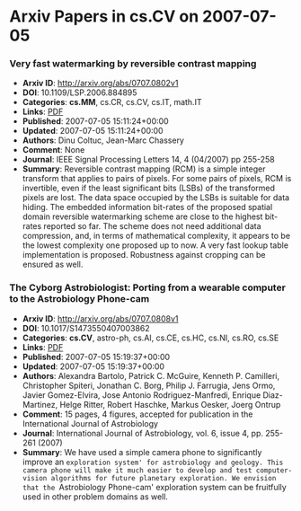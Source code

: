 # Arxiv Papers in cs.CV on 2007-07-05
### Very fast watermarking by reversible contrast mapping
- **Arxiv ID**: http://arxiv.org/abs/0707.0802v1
- **DOI**: 10.1109/LSP.2006.884895
- **Categories**: **cs.MM**, cs.CR, cs.CV, cs.IT, math.IT
- **Links**: [PDF](http://arxiv.org/pdf/0707.0802v1)
- **Published**: 2007-07-05 15:11:24+00:00
- **Updated**: 2007-07-05 15:11:24+00:00
- **Authors**: Dinu Coltuc, Jean-Marc Chassery
- **Comment**: None
- **Journal**: IEEE Signal Processing Letters 14, 4 (04/2007) pp 255-258
- **Summary**: Reversible contrast mapping (RCM) is a simple integer transform that applies to pairs of pixels. For some pairs of pixels, RCM is invertible, even if the least significant bits (LSBs) of the transformed pixels are lost. The data space occupied by the LSBs is suitable for data hiding. The embedded information bit-rates of the proposed spatial domain reversible watermarking scheme are close to the highest bit-rates reported so far. The scheme does not need additional data compression, and, in terms of mathematical complexity, it appears to be the lowest complexity one proposed up to now. A very fast lookup table implementation is proposed. Robustness against cropping can be ensured as well.



### The Cyborg Astrobiologist: Porting from a wearable computer to the Astrobiology Phone-cam
- **Arxiv ID**: http://arxiv.org/abs/0707.0808v1
- **DOI**: 10.1017/S1473550407003862
- **Categories**: **cs.CV**, astro-ph, cs.AI, cs.CE, cs.HC, cs.NI, cs.RO, cs.SE
- **Links**: [PDF](http://arxiv.org/pdf/0707.0808v1)
- **Published**: 2007-07-05 15:19:37+00:00
- **Updated**: 2007-07-05 15:19:37+00:00
- **Authors**: Alexandra Bartolo, Patrick C. McGuire, Kenneth P. Camilleri, Christopher Spiteri, Jonathan C. Borg, Philip J. Farrugia, Jens Ormo, Javier Gomez-Elvira, Jose Antonio Rodriguez-Manfredi, Enrique Diaz-Martinez, Helge Ritter, Robert Haschke, Markus Oesker, Joerg Ontrup
- **Comment**: 15 pages, 4 figures, accepted for publication in the International
  Journal of Astrobiology
- **Journal**: International Journal of Astrobiology, vol. 6, issue 4, pp.
  255-261 (2007)
- **Summary**: We have used a simple camera phone to significantly improve an `exploration system' for astrobiology and geology. This camera phone will make it much easier to develop and test computer-vision algorithms for future planetary exploration. We envision that the `Astrobiology Phone-cam' exploration system can be fruitfully used in other problem domains as well.



